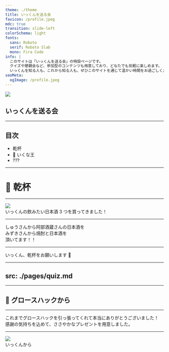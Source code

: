 ```yaml
---
theme: ./theme
title: いっくんを送る会
favicon: /profile.jpeg
mdc: true
transition: slide-left
colorSchema: light
fonts:
  sans: Roboto
  serif: Roboto Slab
  mono: Fira Code
info: |
  このサイトは「いっくんを送る会」の特設ページです。
  クイズや懇親会など、参加型のコンテンツも用意しており、どなたでも気軽に楽しめます。
  いっくんを知る人も、これから知る人も、ぜひこのサイトを通じて温かい時間をお過ごしください！
seoMeta:
  ogImage: /profile.jpeg
---
```


<div class="flex flex-col items-center">
  <img src="/profile.jpeg" class="w-[280px] h-auto rounded-lg"/>
  <h2>
    いっくんを送る会
  </h2>
</div>

---

## 目次

<ul class="relative">
<li>乾杯</li>
<li>👑 いくな王</li>
<li>???</li>
</ul>

---

# 🍶 乾杯

---

<img src="/select-sake.jpeg" class="w-[500px] h-[400px] object-cover rounded-lg mb-10">
<div class="font-bold text-[45px]">
いっくんの飲みたい日本酒 3 つを買ってきました！
</div>

---

<div class="leading-[2.4]">
<span class="text-7xl font-bold">しゅうさん</span>から<span class="text-6xl font-bold">阿部酒蔵</span>さんの日本酒を
<br/>
<span class="text-7xl font-bold">みずきさん</span>から<span class="text-6xl font-bold">焼酎</span>と<span class="text-6xl font-bold">日本酒</span>を
<br/>
頂いてます！！
</div>

---

<div class="text-7xl font-bold text-center my-10">
  いっくん、乾杯をお願いします 🍶
</div>

---
src: ./pages/quiz.md
---

---

## 🎁 グロースハックから

---

<div class="text-4xl font-semibold leading-[1.8]">
これまでグロースハックを引っ張ってくれて本当にありがとうございました！
<br/>
感謝の気持ちを込めて、ささやかなプレゼントを用意しました。
</div>


---

<img src="/profile.jpeg" class="w-[250px] h-auto rounded-lg mb-6">
<div class="text-5xl font-bold">
  いっくんから
</div>

